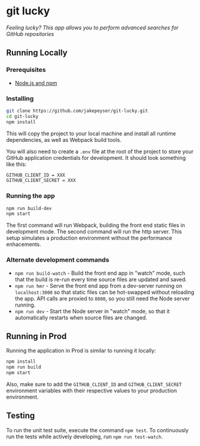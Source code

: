 # git lucky

_Feeling lucky? This app allows you to perform advanced searches for GitHub repositories_

## Running Locally

### Prerequisites
- [Node.js and npm](https://nodejs.org/en/)

### Installing

```sh
git clone https://github.com/jakepeyser/git-lucky.git
cd git-lucky
npm install
```

This will copy the project to your local machine and install all runtime dependencies, as well as Webpack build tools.

You will also need to create a `.env` file at the root of the project to store your GitHub application credentials for development. It should look something like this:

```sh
GITHUB_CLIENT_ID = XXX
GITHUB_CLIENT_SECRET = XXX
```

### Running the app

```sh
npm run build-dev
npm start
```

The first command will run Webpack, building the front end static files in development mode. The second command will run the http server. This setup simulates a production environment without the performance enhacements.

### Alternate development commands

- `npm run build-watch` - Build the front end app in "watch" mode, such that the build is re-run every time source files are updated and saved.
- `npm run hmr` - Serve the front end app from a dev-server running on `localhost:3000` so that static files can be hot-swapped without reloading the app. API calls are proxied to `8080`, so you still need the Node server running.
- `npm run dev` - Start the Node server in "watch" mode, so that it automatically restarts when source files are changed.

## Running in Prod

Running the application in Prod is similar to running it locally:

```sh
npm install
npm run build
npm start
```

Also, make sure to add the `GITHUB_CLIENT_ID` and `GITHUB_CLIENT_SECRET` environment variables with their respective values to your production environment.

## Testing

To run the unit test suite, execute the command `npm test`. To continuously run the tests while actively developing, run `npm run test-watch`.
